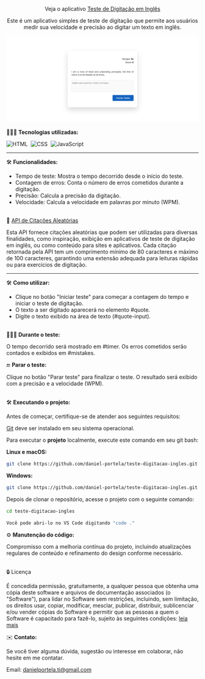 <div align="center">

Veja o aplicativo <a href="https://testedigitaingles.netlify.app/">Teste de Digitação em Inglês</a>

<p>Este é um aplicativo simples de teste de digitação que permite aos usuários medir sua velocidade e precisão ao digitar um texto em inglês.</p>
</div>

![Aplicativo teste de digitação e, inglês](readme-images/preview.jpg)

👨🏼‍💻 <b>Tecnologias utilizadas:</b>

![HTML](https://img.shields.io/badge/-HTML-0D1117?style=for-the-badge&logo=html5&labelColor=0D1117)&nbsp;
![CSS](https://img.shields.io/badge/-CSS-0D1117?style=for-the-badge&logo=CSS3&logoColor=blue&labelColor=0D1117)&nbsp;
![JavaScript](https://img.shields.io/badge/-javascript-0D1117?style=for-the-badge&logo=javascript&logoColor=yellow&labelColor=0D1117)&nbsp;<hr>

🛠️ <b>Funcionalidades:</b>

- Tempo de teste: Mostra o tempo decorrido desde o início do teste.
- Contagem de erros: Conta o número de erros cometidos durante a digitação.
- Precisão: Calcula a precisão da digitação.
- Velocidade: Calcula a velocidade em palavras por minuto (WPM).<br><br>

📖 <a href="https://api.quotable.io/">API de Citações Aleatórias</a>

Esta API fornece citações aleatórias que podem ser utilizadas para diversas finalidades, como inspiração, exibição em aplicativos de teste de digitação em inglês, ou como conteúdo para sites e aplicativos. Cada citação retornada pela API tem um comprimento mínimo de 80 caracteres e máximo de 100 caracteres, garantindo uma extensão adequada para leituras rápidas ou para exercícios de digitação.<hr>

🛠️ <b>Como utilizar:</b>

- Clique no botão "Iniciar teste" para começar a contagem do tempo e iniciar o teste de digitação.
- O texto a ser digitado aparecerá no elemento #quote.
- Digite o texto exibido na área de texto (#quote-input).<br><br>

🧑🏻‍🔧 <b>Durante o teste:</b>

O tempo decorrido será mostrado em #timer.
Os erros cometidos serão contados e exibidos em #mistakes.

🔚 <b>Parar o teste:</b>

Clique no botão "Parar teste" para finalizar o teste.
O resultado será exibido com a precisão e a velocidade (WPM).<br><br>

🛠️ <b>Executando o projeto:</b>

<p>Antes de começar, certifique-se de atender aos seguintes requisitos:</p>

[Git](https://git-scm.com/downloads "Download Git") deve ser instalado em seu sistema operacional.

Para executar o <b>projeto</b> localmente, execute este comando em seu git bash:

<b>Linux e macOS:</b>

```bash
git clone https://github.com/daniel-portela/teste-digitacao-ingles.git
```

<b>Windows:</b>

```bash
git clone https://github.com/daniel-portela/teste-digitacao-ingles.git
```
Depois de clonar o repositório, acesse o projeto com o seguinte comando:

```bash
cd teste-digitacao-ingles
```

```bash
Você pode abri-lo no VS Code digitando "code ."
```

⚙️ <b>Manutenção do código:</b>

Compromisso com a melhoria contínua do projeto, incluindo atualizações regulares de conteúdo e refinamento do design conforme necessário.<br><br>

🔒 Licença

É concedida permissão, gratuitamente, a qualquer pessoa que obtenha uma cópia deste software e arquivos de documentação associados (o "Software"), para lidar no Software sem restrições, incluindo, sem limitação, os direitos usar, copiar, modificar, mesclar, publicar, distribuir, sublicenciar e/ou vender cópias do Software e permitir que as pessoas a quem o Software é capacitado para fazê-lo, sujeito às seguintes condições: [leia mais](LICENSE)

✉️ <b>Contato:</b>

Se você tiver alguma dúvida, sugestão ou interesse em colaborar, não hesite em me contatar.

Email: <a href="mailto:danielportela.ti@gmail.com">danielportela.ti@gmail.com</a> 

